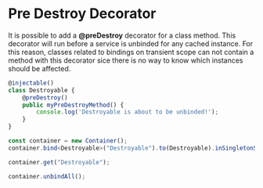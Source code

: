 # Pre Destroy Decorator

It is possible to add a **@preDestroy** decorator for a class method. This decorator will run before a service is unbinded for any cached instance. For this reason, classes related to bindings on transient scope can not contain a method with this decorator sice there is no way to know which instances should be affected.

```ts
@injectable()
class Destroyable {
    @preDestroy()
    public myPreDestroyMethod() {
        console.log('Destroyable is about to be unbinded!');
    }
}

const container = new Container();
container.bind<Destroyable>("Destroyable").to(Destroyable).inSingletonScope();

container.get("Destroyable");

container.unbindAll();
```

